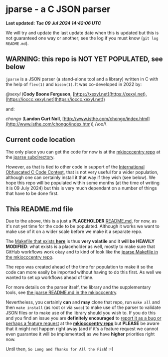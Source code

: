 # jparse - a C JSON parser

**Last updated: _Tue 09 Jul 2024 14:42:06 UTC_**

We will try and update the last update date when this is updated but this is not
guaranteed one way or another; see the log if you must know (`git log
README.md`).


## WARNING: this repo is **NOT YET POPULATED**, see below

`jparse` is a JSON parser (a stand-alone tool and a library) written in C with
the help of `flex(1)` and `bison(1)`. It was co-developed in 2022 by:

*@xexyl* (**Cody Boone Ferguson**, [https://xexyl.net](https://xexyl.net),
[https://ioccc.xexyl.net](https://ioccc.xexyl.net))

and:

*chongo* (**Landon Curt Noll**, [http://www.isthe.com/chongo/index.html](http://www.isthe.com/chongo/index.htm)) /\oo/\


## Current code location

The only place you can get the code for now is at the [mkiocccentry
repo](https://github.com/ioccc-src/mkiocccentry/) at the [jparse
subdirectory](https://github.com/ioccc-src/mkiocccentry/tree/master/jparse).

However, as that is tied to other code in support of the [International
Obfuscated C Code Contest](https://www.ioccc.org), that is not very useful for a
wider population, although one can certainly install it that way if they wish
(see below). We hope this repo will be populated within some months (at the time
of writing it is 09 July 2024) but this is very much dependant on a number of
things that have to be done first.


## **This** README.md file

Due to the above, this is a just a **PLACEHOLDER**
[README.md](https://github.com/xexyl/jparse/blob/master/README.md), for now, as it's
not yet time for the code to be populated. Although it works we want to make use
of it on a wider scale before we make it a separate repo.

The [Makefile that exists
**here**](https://github.com/xexyl/jparse/blob/master/Makefile) is thus **very
volatile** and it **will be HEAVILY MODIFIED**: what exists is a placeholder as
well, mostly to make sure that GitHub workflows work okay and to kind of look
like the [jparse Makefile in the mkiocccentry
repo](https://github.com/ioccc-src/mkiocccentry/blob/master/jparse/Makefile).

The repo was created ahead of the time for population to make it so the code can
more easily be imported without having to do this first. As well we wanted to
set up workflows ahead of time.

For more details on the parser itself, the library and the supplementary tools,
see [the jparse README.md in the
mkiocccentry](https://github.com/ioccc-src/mkiocccentry/tree/master/jparse/README.md).

Nevertheless, you certainly **can** and **may** clone that repo, run `make all` and then `make
install` (as root or via `sudo`) to make use of the parser to validate JSON
files or to make use of the library should you wish to. If you do this and you find
an issue you are **definitely encouraged** to [report it as a bug or perhaps a
feature request](https://github.com/ioccc-src/mkiocccentry/issues/new/choose) at
the **[mkiocccentry repo](https://github.com/ioccc-src/mkiocccentry)** but
**PLEASE** be aware that it might not happen right away (and if it's a feature
request we cannot even guarantee it will be implemented) as we have **higher**
priorities right now.

Until then, `So Long and Thanks for All the Fish`! :-)
